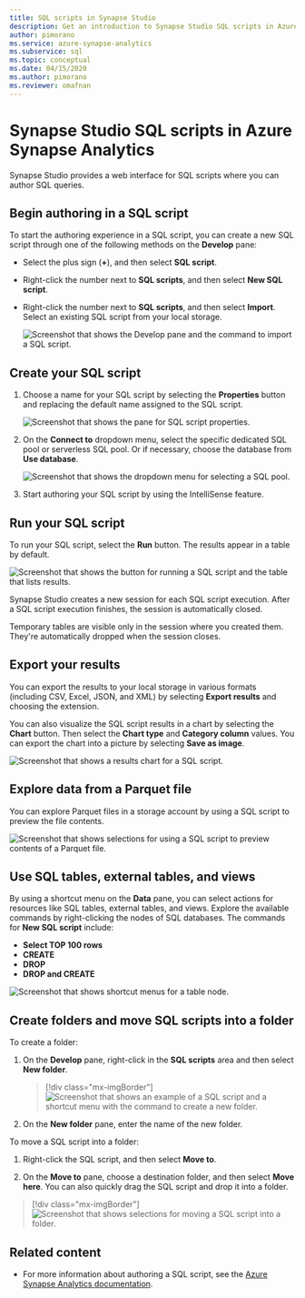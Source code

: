 ```yaml
---
title: SQL scripts in Synapse Studio
description: Get an introduction to Synapse Studio SQL scripts in Azure Synapse Analytics.  
author: pimorano 
ms.service: azure-synapse-analytics 
ms.subservice: sql
ms.topic: conceptual 
ms.date: 04/15/2020
ms.author: pimorano 
ms.reviewer: omafnan
---
```


# Synapse Studio SQL scripts in Azure Synapse Analytics 

Synapse Studio provides a web interface for SQL scripts where you can author SQL queries.

## Begin authoring in a SQL script

To start the authoring experience in a SQL script, you can create a new SQL script through one of the following methods on the **Develop** pane:

- Select the plus sign (**+**), and then select **SQL script**.

- Right-click the number next to **SQL scripts**, and then select **New SQL script**.

- Right-click the number next to **SQL scripts**, and then select **Import**. Select an existing SQL script from your local storage.

  ![Screenshot that shows the Develop pane and the command to import a SQL script.](media/author-sql-script/new-sql-script-3-actions.png)

## Create your SQL script

1. Choose a name for your SQL script by selecting the **Properties** button and replacing the default name assigned to the SQL script.

   ![Screenshot that shows the pane for SQL script properties.](media/author-sql-script/new-sql-script-rename.png)

2. On the **Connect to** dropdown menu, select the specific dedicated SQL pool or serverless SQL pool. Or if necessary, choose the database from **Use database**.

   ![Screenshot that shows the dropdown menu for selecting a SQL pool.](media/author-sql-script/new-sql-choose-pool.png)

3. Start authoring your SQL script by using the IntelliSense feature.

## Run your SQL script

To run your SQL script, select the **Run** button. The results appear in a table by default.

![Screenshot that shows the button for running a SQL script and the table that lists results.](media/author-sql-script/new-sql-script-results-table.png)

Synapse Studio creates a new session for each SQL script execution. After a SQL script execution finishes, the session is automatically closed.

Temporary tables are visible only in the session where you created them. They're automatically dropped when the session closes.

## Export your results

You can export the results to your local storage in various formats (including CSV, Excel, JSON, and XML) by selecting **Export results** and choosing the extension.

You can also visualize the SQL script results in a chart by selecting the **Chart** button. Then select the **Chart type** and **Category column** values. You can export the chart into a picture by selecting **Save as image**.

![Screenshot that shows a results chart for a SQL script.](media/author-sql-script/new-sql-script-results-chart.png)

## Explore data from a Parquet file

You can explore Parquet files in a storage account by using a SQL script to preview the file contents.

![Screenshot that shows selections for using a SQL script to preview contents of a Parquet file.](media/author-sql-script/new-script-sqlod-parquet.png)

## Use SQL tables, external tables, and views

By using a shortcut menu on the **Data** pane, you can select actions for resources like SQL tables, external tables, and views. Explore the available commands by right-clicking the nodes of SQL databases. The commands for **New SQL script** include:

- **Select TOP 100 rows**
- **CREATE**
- **DROP**
- **DROP and CREATE**

![Screenshot that shows shortcut menus for a table node.](media/author-sql-script/new-script-database.png)

## Create folders and move SQL scripts into a folder

To create a folder:

1. On the **Develop** pane, right-click in the **SQL scripts** area and then select **New folder**.

   > [!div class="mx-imgBorder"]
   > ![Screenshot that shows an example of a SQL script and a shortcut menu with the command to create a new folder.](./media/author-sql-script/new-sql-script-create-folder.png)

1. On the **New folder** pane, enter the name of the new folder.

To move a SQL script into a folder:

1. Right-click the SQL script, and then select **Move to**.

1. On the **Move to** pane, choose a destination folder, and then select **Move here**. You can also quickly drag the SQL script and drop it into a folder.  

> [!div class="mx-imgBorder"]
> ![Screenshot that shows selections for moving a SQL script into a folder.](./media/author-sql-script/new-sql-script-move-folder.png)

## Related content

- For more information about authoring a SQL script, see the
[Azure Synapse Analytics documentation](../index.yml).
